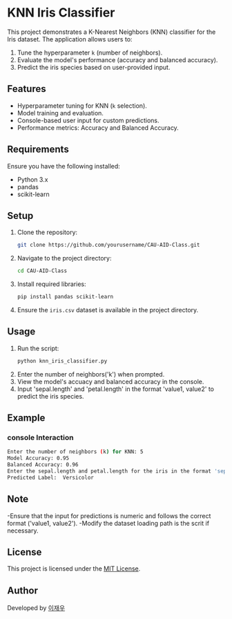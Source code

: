 
# KNN Iris Classifier

This project demonstrates a K-Nearest Neighbors (KNN) classifier for the Iris dataset. The application allows users to:
1. Tune the hyperparameter `k` (number of neighbors).
2. Evaluate the model's performance (accuracy and balanced accuracy).
3. Predict the iris species based on user-provided input.

## Features
- Hyperparameter tuning for KNN (`k` selection).
- Model training and evaluation.
- Console-based user input for custom predictions.
- Performance metrics: Accuracy and Balanced Accuracy.

## Requirements
Ensure you have the following installed:
- Python 3.x
- pandas
- scikit-learn

## Setup
1. Clone the repository:
   ```bash
   git clone https://github.com/yourusername/CAU-AID-Class.git
   ```
2. Navigate to the project directory:
   ```bash
   cd CAU-AID-Class
   ```
3. Install required libraries:
   ```bash
   pip install pandas scikit-learn
   ```
4. Ensure the `iris.csv` dataset is available in the project directory.

## Usage
1. Run the script:
   ```bash
   python knn_iris_classifier.py
   ```
3. Enter the number of neighbors('k') when prompted.
4. View the model's accuacy and balanced accuracy in the console.
5. Input 'sepal.length' and 'petal.length' in the format 'value1, value2' to predict the iris species.

## Example
### console Interaction
```bash
Enter the number of neighbors (k) for KNN: 5
Model Accuracy: 0.95
Balanced Accuracy: 0.96
Enter the sepal.length and petal.length for the iris in the format 'sepal_length,petal_length': 1.6,4
Predicted Label:  Versicolor
```

## Note
-Ensure that the input for predictions is numeric and follows the correct format ('value1, value2').
-Modify the dataset loading path is the scrit if necessary.

## License
This project is licensed under the [MIT License]().

## Author
Developed by [이재우](jeawoo77668@gmail.com)

